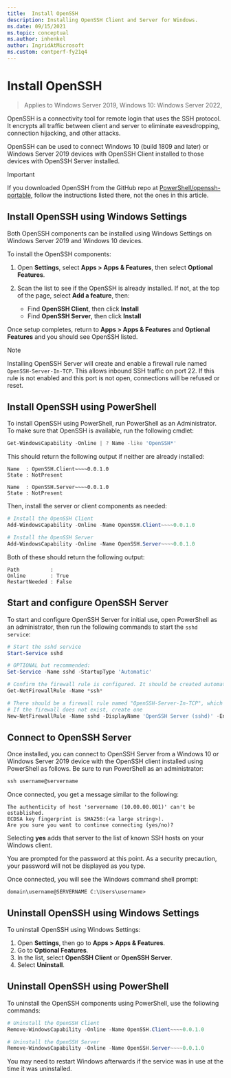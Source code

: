 ```yaml
---
title:  Install OpenSSH
description: Installing OpenSSH Client and Server for Windows.
ms.date: 09/15/2021
ms.topic: conceptual
ms.author: inhenkel
author: IngridAtMicrosoft
ms.custom: contperf-fy21q4
---
```


# Install OpenSSH

>Applies to Windows Server 2019, Windows 10: Windows Server 2022,

OpenSSH is a connectivity tool for remote login that uses the SSH protocol. It encrypts all traffic between client and server to eliminate eavesdropping, connection hijacking, and other attacks.

OpenSSH can be used to connect Windows 10 (build 1809 and later) or Windows Server 2019 devices with OpenSSH Client installed to those devices with OpenSSH Server installed.

> [!IMPORTANT]
> If you downloaded OpenSSH from the GitHub repo at [PowerShell/openssh-portable](https://github.com/PowerShell/OpenSSH-Portable), follow the instructions listed there, not the ones in this article.

## Install OpenSSH using Windows Settings

Both OpenSSH components can be installed using Windows Settings on Windows Server 2019 and Windows 10 devices.

To install the OpenSSH components:

1. Open **Settings**, select **Apps > Apps & Features**, then select **Optional Features**.

2. Scan the list to see if the OpenSSH is already installed. If not, at the top of the page, select **Add a feature**, then:

    - Find **OpenSSH Client**, then click **Install**
    - Find **OpenSSH Server**, then click **Install**

Once setup completes, return to **Apps > Apps & Features** and **Optional Features** and you should see OpenSSH listed.

> [!NOTE]
> Installing OpenSSH Server will create and enable a firewall rule named `OpenSSH-Server-In-TCP`. This allows inbound SSH traffic on port 22. If this rule is not enabled and this port is not open, connections will be refused or reset.

## Install OpenSSH using PowerShell

To install OpenSSH using PowerShell, run PowerShell as an Administrator.
To make sure that OpenSSH is available, run the following cmdlet:

```powershell
Get-WindowsCapability -Online | ? Name -like 'OpenSSH*'
```

This should return the following output if neither are already installed:

```
Name  : OpenSSH.Client~~~~0.0.1.0
State : NotPresent

Name  : OpenSSH.Server~~~~0.0.1.0
State : NotPresent
```

Then, install the server or client components as needed:

```powershell
# Install the OpenSSH Client
Add-WindowsCapability -Online -Name OpenSSH.Client~~~~0.0.1.0

# Install the OpenSSH Server
Add-WindowsCapability -Online -Name OpenSSH.Server~~~~0.0.1.0
```

Both of these should return the following output:

```
Path          :
Online        : True
RestartNeeded : False
```

## Start and configure OpenSSH Server

To start and configure OpenSSH Server for initial use, open PowerShell as an administrator, then run the following commands to start the `sshd service`:

```powershell
# Start the sshd service
Start-Service sshd

# OPTIONAL but recommended:
Set-Service -Name sshd -StartupType 'Automatic'

# Confirm the firewall rule is configured. It should be created automatically by setup.
Get-NetFirewallRule -Name *ssh*

# There should be a firewall rule named "OpenSSH-Server-In-TCP", which should be enabled
# If the firewall does not exist, create one
New-NetFirewallRule -Name sshd -DisplayName 'OpenSSH Server (sshd)' -Enabled True -Direction Inbound -Protocol TCP -Action Allow -LocalPort 22
```

## Connect to OpenSSH Server

Once installed, you can connect to OpenSSH Server from a Windows 10 or Windows Server 2019 device with the OpenSSH client installed using PowerShell as follows. Be sure to run PowerShell as an administrator:

```powershell
ssh username@servername
```

Once connected, you get a message similar to the following:

```
The authenticity of host 'servername (10.00.00.001)' can't be established.
ECDSA key fingerprint is SHA256:(<a large string>).
Are you sure you want to continue connecting (yes/no)?
```

Selecting **yes** adds that server to the list of known SSH hosts on your Windows client.

You are prompted for the password at this point. As a security precaution, your password will not be displayed as you type.

Once connected, you will see the Windows command shell prompt:

```
domain\username@SERVERNAME C:\Users\username>
```

## Uninstall OpenSSH using Windows Settings

To uninstall OpenSSH using Windows Settings:

1. Open **Settings**, then go to **Apps > Apps & Features**.
1. Go to **Optional Features**.
1. In the list, select **OpenSSH Client** or **OpenSSH Server**.
1. Select **Uninstall**.

## Uninstall OpenSSH using PowerShell

To uninstall the OpenSSH components using PowerShell, use the following commands:

```powershell
# Uninstall the OpenSSH Client
Remove-WindowsCapability -Online -Name OpenSSH.Client~~~~0.0.1.0

# Uninstall the OpenSSH Server
Remove-WindowsCapability -Online -Name OpenSSH.Server~~~~0.0.1.0
```

You may need to restart Windows afterwards if the service was in use at the time it was uninstalled.
